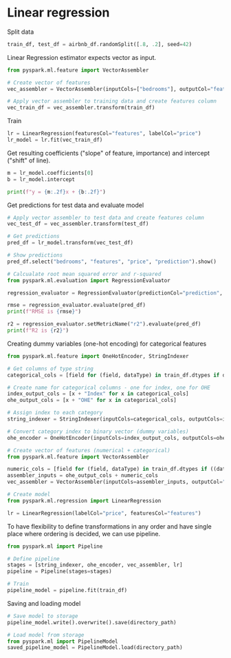 # Linear regression
Split data

```python
train_df, test_df = airbnb_df.randomSplit([.8, .2], seed=42)
```

Linear Regression estimator expects vector as input.

```python
from pyspark.ml.feature import VectorAssembler

# Create vector of features
vec_assembler = VectorAssembler(inputCols=["bedrooms"], outputCol="features")

# Apply vector assembler to training data and create features column
vec_train_df = vec_assembler.transform(train_df)
```

Train

```python
lr = LinearRegression(featuresCol="features", labelCol="price")
lr_model = lr.fit(vec_train_df)
```

Get resulting coefficients ("slope" of feature, importance) and intercept ("shift" of line).

```python
m = lr_model.coefficients[0]
b = lr_model.intercept

print(f"y = {m:.2f}x + {b:.2f}")
```

Get predictions for test data and evaluate model

```python
# Apply vector assembler to test data and create features column
vec_test_df = vec_assembler.transform(test_df)

# Get predictions
pred_df = lr_model.transform(vec_test_df)

# Show predictions
pred_df.select("bedrooms", "features", "price", "prediction").show()

# Calcualate root mean squared error and r-squared
from pyspark.ml.evaluation import RegressionEvaluator

regression_evaluator = RegressionEvaluator(predictionCol="prediction", labelCol="price", metricName="rmse")

rmse = regression_evaluator.evaluate(pred_df)
print(f"RMSE is {rmse}")

r2 = regression_evaluator.setMetricName("r2").evaluate(pred_df)
print(f"R2 is {r2}")
```

Creating dummy variables (one-hot encoding) for categorical features

```python
from pyspark.ml.feature import OneHotEncoder, StringIndexer

# Get columns of type string
categorical_cols = [field for (field, dataType) in train_df.dtypes if dataType == "string"]

# Create name for categorical columns - one for index, one for OHE
index_output_cols = [x + "Index" for x in categorical_cols]
ohe_output_cols = [x + "OHE" for x in categorical_cols]

# Assign index to each category
string_indexer = StringIndexer(inputCols=categorical_cols, outputCols=index_output_cols, handleInvalid="skip")

# Convert category index to binary vector (dummy variables)
ohe_encoder = OneHotEncoder(inputCols=index_output_cols, outputCols=ohe_output_cols)

# Create vector of features (numerical + categorical)
from pyspark.ml.feature import VectorAssembler

numeric_cols = [field for (field, dataType) in train_df.dtypes if ((dataType == "double") & (field != "price"))]
assembler_inputs = ohe_output_cols + numeric_cols
vec_assembler = VectorAssembler(inputCols=assembler_inputs, outputCol="features")

# Create model
from pyspark.ml.regression import LinearRegression

lr = LinearRegression(labelCol="price", featuresCol="features")
```

To have flexibility to define transformations in any order and have single place where ordering is decided, we can use pipeline.

```python
from pyspark.ml import Pipeline

# Define pipeline
stages = [string_indexer, ohe_encoder, vec_assembler, lr]
pipeline = Pipeline(stages=stages)

# Train
pipeline_model = pipeline.fit(train_df)
```

Saving and loading model

```python
# Save model to storage
pipeline_model.write().overwrite().save(directory_path)

# Load model from storage
from pyspark.ml import PipelineModel
saved_pipeline_model = PipelineModel.load(directory_path)
```